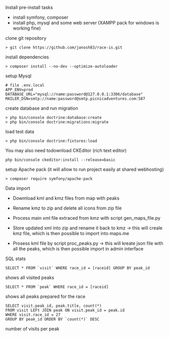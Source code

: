 Install
pre-install tasks
* install symfony, composer
* install php, mysql and some web server (XAMPP pack for windows is working fine)

clone git repository
```
> git clone https://github.com/janosh83/race-is.git
```

install dependencies
```
> composer install --no-dev --optimize-autoloader
```

setup Mysql
```
# file .env.local
APP_ENV=prod
DATABASE_URL="mysql://name:password@127.0.0.1:3306/database"
MAILER_DSN=smtp://name:password@smtp.picnicadventures.com:587
```

create database and run migration
```
> php bin/console doctrine:database:create
> php bin/console doctrine:migrations:migrate
```
load test data
```
> php bin/console doctrine:fixtures:load
```

You may also need todownload CKEditor (rich text editor)
```
php bin/console ckeditor:install --release=basic
```

setup Apache pack (it will allow to run project easily at shared webhosting)
```
> composer require symfony/apache-pack
```

Data import
* Dowmload kml and kmz files from map with peaks
* Rename kmz to zip and delete all icons from zip file
* Process main xml file extraced from kmz with script gen_maps_file.py
* Store updated xml into zip and rename it back to kmz -> this will creale kmz file, which is then possible to import into maps.me

* Prosess kml file by script proc_peaks.py -> this will kreate json file with all the peaks, which is then possible import in admin interface


SQL stats
```
SELECT * FROM `visit` WHERE race_id = [raceid] GROUP BY peak_id
```
shows all visited peaks


```
SELECT * FROM `peak` WHERE race_id = [raceid]
```
shows all peaks prepared for the race

```
SELECT visit.peak_id, peak.title, count(*) 
FROM visit LEFt JOIN peak ON visit.peak_id = peak.id 
WHERE visit.race_id = 27 
GROUP BY peak_id ORDER BY `count(*)` DESC
```
number of visits per peak
